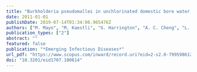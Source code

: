```yaml
---
title: "Burkholderia pseudomallei in unchlorinated domestic bore water, tropical northern Australia"
date: 2011-01-01
publishDate: 2019-07-14T01:34:06.965476Z
authors: ["M. Mayo", "M. Kaestli", "G. Harrington", "A. C. Cheng", "L. Ward", "D. Karp", "P. Jolly", "D. Godoy", "B. G. Spratt", "B. J. Currie"]
publication_types: ["2"]
abstract: ""
featured: false
publication: "*Emerging Infectious Diseases*"
url_pdf: "https://www.scopus.com/inward/record.uri?eid=2-s2.0-79959861251&doi=10.3201%2feid1707.100614&partnerID=40&md5=b6039b2eecc42a4b0031c0c19832dce5 https://www.ncbi.nlm.nih.gov/pmc/articles/PMC3381386/pdf/10-0614_finalD.pdf"
doi: "10.3201/eid1707.100614"
---
```


